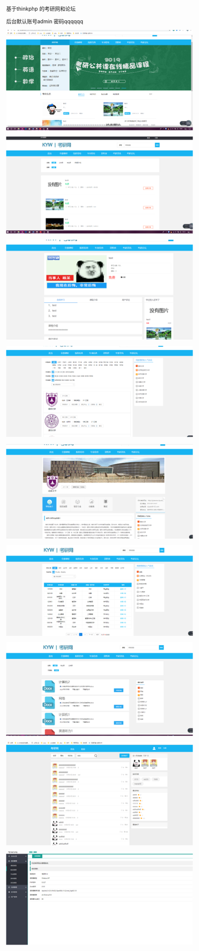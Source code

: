 基于thinkphp 的考研网和论坛

后台默认账号admin   密码qqqqqq



![1554631730396](img\1554631730396.png)

![1554631845601](img\1554631845601.png)

![1554631869713](img\1554631869713.png)

![1554631881884](img\1554631881884.png)

![1554631890471](img\1554631890471.png)

![1554631901829](img\1554631901829.png)

![1554631911884](img\1554631911884.png)

![1554631920305](img\1554631920305.png)

![1554631956512](img\1554631956512.png)